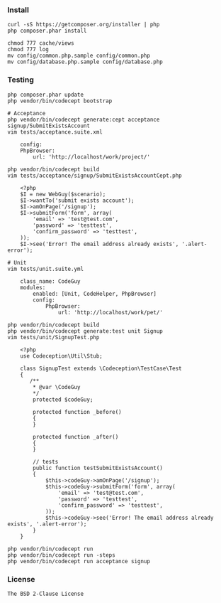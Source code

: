 ### Install

	curl -sS https://getcomposer.org/installer | php
	php composer.phar install

	chmod 777 cache/views
	chmod 777 log
	mv config/common.php.sample config/common.php
	mv config/database.php.sample config/database.php

### Testing

	php composer.phar update
	php vendor/bin/codecept bootstrap

	# Acceptance
	php vendor/bin/codecept generate:cept acceptance signup/SubmitExistsAccount
	vim tests/acceptance.suite.xml

		config:
        PhpBrowser:
            url: 'http://localhost/work/project/'

	php vendor/bin/codecept build
	vim tests/acceptance/signup/SubmitExistsAccountCept.php

		<?php
		$I = new WebGuy($scenario);
		$I->wantTo('submit exists account');
		$I->amOnPage('/signup');
		$I->submitForm('form', array(
			'email' => 'test@test.com',
			'password' => 'testtest',
			'confirm_password' => 'testtest',
		));
		$I->see('Error! The email address already exists', '.alert-error');

	# Unit
	vim tests/unit.suite.yml

		class_name: CodeGuy
		modules:
		    enabled: [Unit, CodeHelper, PhpBrowser]
		    config:
		        PhpBrowser:
		            url: 'http://localhost/work/pet/'

	php vendor/bin/codecept build
	php vendor/bin/codecept generate:test unit Signup
	vim tests/unit/SignupTest.php

		<?php
		use Codeception\Util\Stub;

		class SignupTest extends \Codeception\TestCase\Test
		{
		   /**
		    * @var \CodeGuy
		    */
		    protected $codeGuy;

		    protected function _before()
		    {
		    }

		    protected function _after()
		    {
		    }

		    // tests
		    public function testSubmitExistsAccount()
		    {
		        $this->codeGuy->amOnPage('/signup');
		        $this->codeGuy->submitForm('form', array(
		            'email' => 'test@test.com',
		            'password' => 'testtest',
		            'confirm_password' => 'testtest',
		        ));
		        $this->codeGuy->see('Error! The email address already exists', '.alert-error');
		    }
		}

	php vendor/bin/codecept run
	php vendor/bin/codecept run -steps
	php vendor/bin/codecept run acceptance signup

### License

	The BSD 2-Clause License
